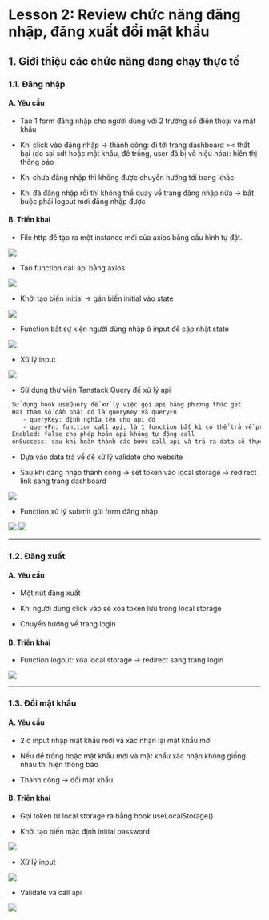 # Lesson 2: Review chức năng đăng nhập, đăng xuất đổi mật khẩu

## 1. Giới thiệu các chức năng đang chạy thực tế

### 1.1. Đăng nhập

#### A. Yêu cầu

- Tạo 1 form đăng nhập cho người dùng với 2 trường số điện thoại và mật khẩu

- Khi click vào đăng nhập -> thành công: đi tới trang dashboard >< thất bại (do sai sdt hoặc mật khẩu, để trống, user đã bị vô hiệu hóa): hiển thị thông báo

- Khi chưa đăng nhập thì không được chuyển hướng tới trang khác

- Khi đã đăng nhập rồi thì không thể quay về trang đăng nhập nữa -> bắt buộc phải logout mới đăng nhập được

#### B. Triển khai

- File http để tạo ra một instance mới của axios bằng cấu hình tự đặt.

<img src="https://i.imgur.com/rVVwhSe.png">

- Tạo function call api bằng axios

<img src="https://i.imgur.com/oDrnZ8e.png">

- Khởi tạo biến initial -> gán biến initial vào state

<img src="https://i.imgur.com/m52rSGj.png">

- Function bắt sự kiện người dùng nhập ô input để cập nhật state

<img src="https://i.imgur.com/6fsbjH1.png">

- Xử lý input

<img src="https://i.imgur.com/hSA7txa.png">

- Sử dụng thư viện Tanstack Query để xử lý api

```sh
 Sử dụng hook useQuery để xử lý việc gọi api bằng phương thức get
 Hai tham số cần phải có là queryKey và queryFn
    - queryKey: định nghĩa tên cho api đó
    - queryFn: function call api, là 1 function bất kì có thể trả về promise
 Enabled: false cho phép hoãn api không tự động call
 onSuccess: sau khi hoàn thành các bước call api và trả ra data sẽ thực thi đoạn code trong onSuccess
```

- Dựa vào data trả về để xử lý validate cho website

- Sau khi đăng nhập thành công -> set token vào local storage -> redirect link sang trang dashboard

<img src="https://i.imgur.com/JHPHCIQ.png">

- Function xử lý submit gửi form đăng nhập

<img src="https://i.imgur.com/hlBsrcr.png">

<img src="https://i.imgur.com/wKZOjgl.png">

---

### 1.2. Đăng xuất

#### A. Yêu cầu

- Một nút đăng xuất

- Khi người dùng click vào sẽ xóa token lưu trong local storage

- Chuyển hướng về trang login

#### B. Triển khai

- Function logout: xóa local storage -> redirect sang trang login

<img src="https://i.imgur.com/5tCdw8T.png">

---

### 1.3. Đổi mật khẩu

#### A. Yêu cầu

- 2 ô input nhập mật khẩu mới và xác nhận lại mật khẩu mới

- Nếu để trống hoặc mật khẩu mới và mật khẩu xác nhận không giống nhau thì hiện thông báo

- Thành công -> đổi mật khẩu

#### B. Triển khai

- Gọi token từ local storage ra bằng hook useLocalStorage()

- Khởi tạo biến mặc định initial password

<img src="https://i.imgur.com/Rt5I5Zx.png">

- Xử lý input

<img src="https://i.imgur.com/H3QqUd5.png">

- Validate và call api

<img src="https://i.imgur.com/WCKA3kX.png">
